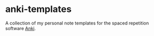 # anki-templates

A collection of my personal note templates for the spaced repetition software [Anki](https://docs.ankiweb.net/#/background).

